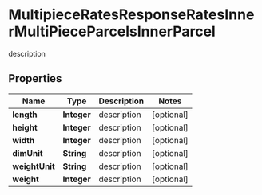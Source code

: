 

# MultipieceRatesResponseRatesInnerMultiPieceParcelsInnerParcel

description

## Properties

| Name | Type | Description | Notes |
|------------ | ------------- | ------------- | -------------|
|**length** | **Integer** | description |  [optional] |
|**height** | **Integer** | description |  [optional] |
|**width** | **Integer** | description |  [optional] |
|**dimUnit** | **String** | description |  [optional] |
|**weightUnit** | **String** | description |  [optional] |
|**weight** | **Integer** | description |  [optional] |



